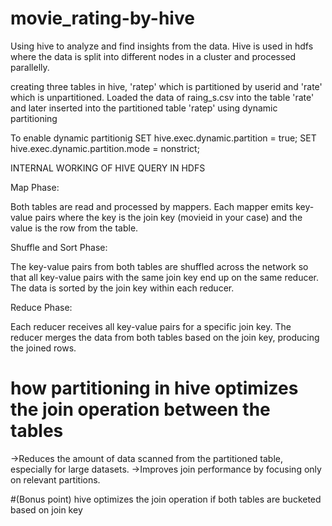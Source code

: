 # movie_rating-by-hive
Using hive to analyze and find insights from the data. Hive is used in hdfs where the data is split into different nodes in a cluster and processed parallelly. 

creating three tables in hive, 'ratep' which is partitioned by userid and 'rate' which is 
unpartitioned. Loaded the data of raing_s.csv into the table 'rate' and later inserted into 
the partitioned table 'ratep' using dynamic partitioning

To enable dynamic partitionig 
SET hive.exec.dynamic.partition = true;
SET hive.exec.dynamic.partition.mode = nonstrict;

INTERNAL WORKING OF HIVE QUERY IN HDFS

Map Phase:

Both tables are read and processed by mappers.
Each mapper emits key-value pairs where the key is the join key (movieid in your case) and the value is the row from the table.

Shuffle and Sort Phase:

The key-value pairs from both tables are shuffled across the network so that all key-value pairs with the same join key end up on the same reducer.
The data is sorted by the join key within each reducer.

Reduce Phase:

Each reducer receives all key-value pairs for a specific join key.
The reducer merges the data from both tables based on the join key, producing the joined rows.

# how partitioning in hive optimizes the join operation between the tables

->Reduces the amount of data scanned from the partitioned table, especially for 
  large datasets.
->Improves join performance by focusing only on relevant partitions.



#(Bonus point) hive optimizes the join operation if both tables are bucketed based on join key

